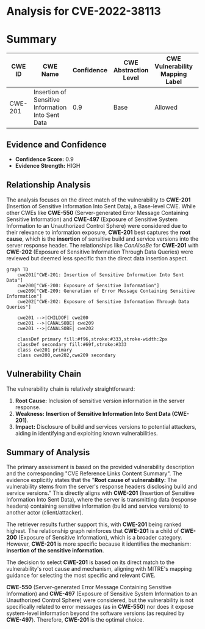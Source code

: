 # Analysis for CVE-2022-38113

# Summary
| CWE ID | CWE Name | Confidence | CWE Abstraction Level | CWE Vulnerability Mapping Label | CWE-Vulnerability Mapping Notes |
|---|---|---|---|---|---|
| CWE-201 | Insertion of Sensitive Information Into Sent Data | 0.9 | Base | Allowed | Primary CWE |

## Evidence and Confidence

*   **Confidence Score:** 0.9
*   **Evidence Strength:** HIGH

## Relationship Analysis
The analysis focuses on the direct match of the vulnerability to **CWE-201** (Insertion of Sensitive Information Into Sent Data), a Base-level CWE. While other CWEs like **CWE-550** (Server-generated Error Message Containing Sensitive Information) and **CWE-497** (Exposure of Sensitive System Information to an Unauthorized Control Sphere) were considered due to their relevance to information exposure, **CWE-201** best captures the **root cause**, which is the **insertion** of sensitive build and service versions into the server response header. The relationships like *CanAlsoBe* for **CWE-201** with **CWE-202** (Exposure of Sensitive Information Through Data Queries) were reviewed but deemed less specific than the direct data insertion aspect.

```mermaid
graph TD
    cwe201["CWE-201: Insertion of Sensitive Information Into Sent Data"]
    cwe200["CWE-200: Exposure of Sensitive Information"]
    cwe209["CWE-209: Generation of Error Message Containing Sensitive Information"]
    cwe202["CWE-202: Exposure of Sensitive Information Through Data Queries"]

    cwe201 -->|CHILDOF| cwe200
    cwe201 -->|CANALSOBE| cwe209
    cwe201 -->|CANALSOBE| cwe202

    classDef primary fill:#f96,stroke:#333,stroke-width:2px
    classDef secondary fill:#69f,stroke:#333
    class cwe201 primary
    class cwe200,cwe202,cwe209 secondary
```

## Vulnerability Chain
The vulnerability chain is relatively straightforward:

1.  **Root Cause:** Inclusion of sensitive version information in the server response.
2.  **Weakness:** **Insertion of Sensitive Information Into Sent Data (CWE-201)**.
3.  **Impact:** Disclosure of build and services versions to potential attackers, aiding in identifying and exploiting known vulnerabilities.

## Summary of Analysis
The primary assessment is based on the provided vulnerability description and the corresponding "CVE Reference Links Content Summary". The evidence explicitly states that the "**Root cause of vulnerability:** The vulnerability stems from the server's response headers disclosing build and service versions." This directly aligns with **CWE-201** (Insertion of Sensitive Information Into Sent Data), where the server is transmitting data (response headers) containing sensitive information (build and service versions) to another actor (client/attacker).

The retriever results further support this, with **CWE-201** being ranked highest. The relationship graph reinforces that **CWE-201** is a child of **CWE-200** (Exposure of Sensitive Information), which is a broader category. However, **CWE-201** is more specific because it identifies the mechanism: **insertion of the sensitive information**.

The decision to select **CWE-201** is based on its direct match to the vulnerability's root cause and mechanism, aligning with MITRE's mapping guidance for selecting the most specific and relevant CWE.

**CWE-550** (Server-generated Error Message Containing Sensitive Information) and **CWE-497** (Exposure of Sensitive System Information to an Unauthorized Control Sphere) were considered, but the vulnerability is not specifically related to error messages (as in **CWE-550**) nor does it expose system-level information beyond the software versions (as required by **CWE-497**). Therefore, **CWE-201** is the optimal choice.